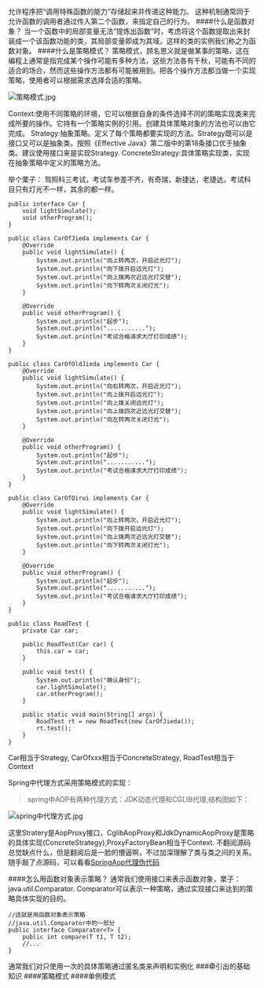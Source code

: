 允许程序把“调用特殊函数的能力”存储起来并传递这种能力。
这种机制通常同于允许函数的调用者通过传入第二个函数，来指定自己的行为。
####什么是函数对象？
当一个函数中的局部变量无法“提炼出函数”时，考虑将这个函数提取出来封装成一个该函数功能的类，其局部变量即成为其域，这样的类的实例我们称之为函数对象。
####什么是策略模式？
策略模式，顾名思义就是做某事的策略，这在编程上通常是指完成某个操作可能有多种方法，这些方法各有千秋，可能有不同的适合的场合，然而这些操作方法都有可能被用到。把各个操作方法都当做一个实现策略，使用者可以根据需求选择合适的策略。

![策略模式.jpg](http://upload-images.jianshu.io/upload_images/2031765-8b63ae1df2bbe104.jpg?imageMogr2/auto-orient/strip%7CimageView2/2/w/1240)

Context:使用不同策略的环境，它可以根据自身的条件选择不同的策略实现类来完成所要的操作。它持有一个策略实例的引用。创建具体策略对象的方法也可以由它完成。
Strategy:抽象策略。定义了每个策略都要实现的方法。Strategy既可以是接口又可以是抽象类。按照《Effective Java》第二版中的第18条接口优于抽象类。建议使用接口来是实现Strategy.
ConcreteStrategy:具体策略实现类，实现在抽象策略中定义的策略方法。

举个栗子：
驾照科三考试，考试车参差不齐，有奇瑞，新捷达，老捷达。考试科目只有灯光不一样，其余的都一样。
```
public interface Car {
    void lightSimulate();
    void otherProgram();
}

public class CarOfJieda implements Car {
    @Override
    public void lightSimulate() {
        System.out.println("向上转两次，开启近光灯");
        System.out.println("向下拨开启远光灯");
        System.out.println("向上拨两次近远光灯交替");
        System.out.println("向下转两次关闭灯光");
    }

    @Override
    public void otherProgram() {
        System.out.println("起步");
        System.out.println("...........");
        System.out.println("考试合格请求大厅打印成绩");
    }
}

public class CarOfOldJieda implements Car {
    @Override
    public void lightSimulate() {
        System.out.println("向右转两次，开启近光灯");
        System.out.println("向上拨开启远光灯");
        System.out.println("向上拨关闭远光灯");
        System.out.println("向上拨四次近远光灯交替");
        System.out.println("向左转两次关闭灯光");
    }

    @Override
    public void otherProgram() {
        System.out.println("起步");
        System.out.println("...........");
        System.out.println("考试合格请求大厅打印成绩");
    }
}

public class CarOfQirui implements Car {
    @Override
    public void lightSimulate() {
        System.out.println("向上转两次，开启近光灯");
        System.out.println("向下拨开启远光灯");
        System.out.println("向上拨两次近远光灯交替");
        System.out.println("向下转两次关闭灯光");
    }

    @Override
    public void otherProgram() {
        System.out.println("起步");
        System.out.println("...........");
        System.out.println("考试合格请求大厅打印成绩");
    }
}

public class RoadTest {
    private Car car;

    public RoadTest(Car car) {
        this.car = car;
    }

    public void test() {
        System.out.println("确认身份"); 
        car.lightSimulate();
        car.otherProgram();
    }

    public static void main(String[] args) {
        RoadTest rt = new RoadTest(new CarOfJieda());
        rt.test();
    } 
}
```
Car相当于Strategy, CarOfxxx相当于ConcreteStrategy, RoadTest相当于Context

Spring中代理方式采用策略模式的实现：
>spring中AOP有两种代理方式：JDK动态代理和CGLIB代理,结构图如下：





![spring中代理方式.jpg](http://upload-images.jianshu.io/upload_images/2031765-2499d88b51a15ab6.jpg?imageMogr2/auto-orient/strip%7CimageView2/2/w/1240)

这里Stratery是AopProxy接口，CglibAopProxy和JdkDynamicAopProxy是策略的具体实现(ConcreteStrategy),ProxyFactoryBean相当于Context.
不翻阅源码总觉缺点什么，但是翻阅后是一脸的懵逼啊，不过加深理解了类与类之间的关系。随手敲了点源码，可以看看[SpringAop代理伪代码]()

####怎么用函数对象表示策略？
通常我们使用接口来表示函数对象，栗子：java.util.Comparator. Comparator可以表示一种策略，通过实现接口来达到的策略具体实现的目的。
```
//这就是用函数对象表示策略
//java.util.Comparator中的一部分
public interface Comparator<T> {
    public int compare(T t1, T t2);
    //...
}
```
通常我们对只使用一次的具体策略通过匿名类来声明和实例化
###牵引出的基础知识
####策略模式
####单例模式
